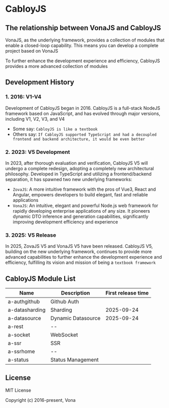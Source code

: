 # CabloyJS

## The relationship between VonaJS and CabloyJS

VonaJS, as the underlying framework, provides a collection of modules that enable a closed-loop capability. This means you can develop a complete project based on VonaJS

To further enhance the development experience and efficiency, CabloyJS provides a more advanced collection of modules

## Development History

### 1. 2016: V1-V4

Development of CabloyJS began in 2016. CabloyJS is a full-stack NodeJS framework based on JavaScript, and has evolved through major versions, including V1, V2, V3, and V4

- Some say: `CabloyJS is like a textbook`
- Others say: `If CabloyJS supported TypeScript and had a decoupled frontend and backend architecture, it would be even better`

### 2. 2023: V5 Development

In 2023, after thorough evaluation and verification, CabloyJS V5 will undergo a complete redesign, adopting a completely new architectural philosophy. Developed in TypeScript and utilizing a frontend/backend separation, it has spawned two new underlying frameworks:

- `ZovaJS`: A more intuitive framework with the pros of Vue3, React and Angular, empowers developers to build elegant, fast and reliable applications
- `VonaJS`: An intuitive, elegant and powerful Node.js web framework for rapidly developing enterprise applications of any size. It pioneers dynamic DTO inference and generation capabilities, significantly improving development efficiency and experience

### 3. 2025: V5 Release

In 2025, ZovaJS V5 and VonaJS V5 have been released. CabloyJS V5, building on the new underlying framework, continues to provide more advanced capabilities to further enhance the development experience and efficiency, fulfilling its vision and mission of being a `textbook framework`

## CabloyJS Module List

|Name|Description|First release time|
|--|--|--|
|a-authgithub|Github Auth||
|a-datasharding|Sharding|2025-09-24|
|a-datasource|Dynamic Datasource|2025-09-24|
|a-rest|--||
|a-socket|WebSocket||
|a-ssr|SSR||
|a-ssrhome|--||
|a-status|Status Management||

## License

MIT License

Copyright (c) 2016-present, Vona

